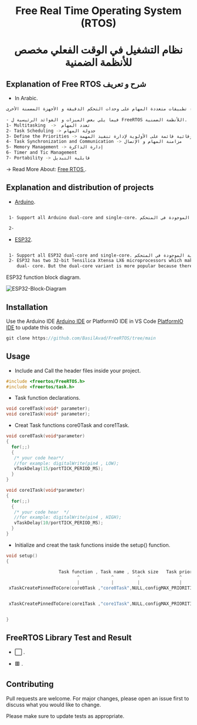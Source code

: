 
<h1 align="center"> Free Real Time Operating System (RTOS) </h1>

<h1 align="center"> نظام التشغيل في الوقت الفعلي مخصص للأنظمة الضمنية </h1>

##    Explanation of Free RTOS                   شرح و تعريف 

*  In Arabic.

```bash
التعريف: هو نظام التشغيل في الوقت الفعلي مصمم خصيصا للأنظمة الضمنية. يوفر نواة خفيفة الوزن و فعالة تسمح لك بإنشاء تطبيقات متعددة المهام على وحدات التحكم الدقيقة و الأجهزة المضمنة الأخرى.
 
- فيما يلي بعض الميزات و الفوائد الرئيسية ل FreeRTOS اللأنظمة الضمنية.
1- Multitasking  ->  تعدد المهام
2- Task Scheduling -> جدولة المهام 
3- Define the Priorities -> تحديد الأولويات , يستخدم النظام جدولة وقائية قائمة على الأولوية لإدارة تنفيذ المهمة 
4- Task Synchronization and Communication -> مزامنة المهام و الإتصال 
5- Memory Management -> إدارة الذاكرة
6- Timer and Tic Management 
7- Portability -> قابلية التبديل 

```

-> Read More About: [Free RTOS ](https://en.wikipedia.org/wiki/FreeRTOS).

## Explanation and distribution of projects

 * [Arduino](https://github.com/BasilAvad/FreeRTOS/tree/main/Examples/Arduino/ArduinoFreeRTOS).

 ```bash

  1- Support all Arduino dual-core and single-core. نظام التشغيل يدعم المتحكمات الدقيقة من هذا النوع مع الأنتباه الى تحديث الكود بحسب عدد الأنوية الموجودة في المتحكم

  2- 

 ```

 * [ESP32](https://github.com/BasilAvad/FreeRTOS/tree/main/Examples/ESP32/FreeRTOS).

 ```bash

  1- Support all ESP32 dual-core and single-core. نظام التشغيل يدعم المتحكمات الدقيقة من هذا النوع مع الأنتباه الى تحديث الكود بحسب عدد الأنوية الموجودة في المتحكم
  2- ESP32 has two 32-bit Tensilica Xtensa LX6 microprocessors which makes it a powerful dual-core (core0 and core1) microcontroller. It is available in two variants single-core and 
     dual- core. But the dual-core variant is more popular because there is no significant price difference.


 ```
ESP32 function block diagram.


![ESP32-Block-Diagram](https://github.com/BasilAvad/FreeRTOS/assets/69681817/dc83c3b1-b488-4d12-b306-ee6c3d44a592)


## Installation

Use the Arduino IDE [Arduino IDE](https://www.arduino.cc/en/software) or PlatformIO IDE in VS Code [PlatformIO IDE](https://platformio.org) to update this code.

```cpp
git clone https://github.com/BasilAvad/FreeRTOS/tree/main

```

## Usage

* Include and Call the header files  inside your project.

```cpp
#include <freertos/FreeRTOS.h>
#include <freertos/task.h>
```

* Task function declarations.

```cpp
void core0Task(void* parameter);
void core1Task(void* parameter);
```

*  Creat Task functions core0Task and core1Task.

```cpp
void core0Task(void*parameter)
{
  for(;;)
  {
   /* your code hear*/
   //for example: digitalWrite(pin4 , LOW);
   vTaskDelay(15/portTICK_PERIOD_MS);
  }
}

void core1Task(void*parameter)
{
  for(;;)
  {
   /* your code hear  */
   //for example: digitalWrite(pin4 , HIGH);
   vTaskDelay(10/portTICK_PERIOD_MS);
  }
}
```
*  Initialize and creat the task functions inside the setup() function.
```cpp
void setup()
{

                    Task function , Task name , Stack size   Task priority   , Task handle  Task core (0 or 1 for ESP32)
                           ^            ^         ^               ^                  ^         ^
                           |            |         |               |                  |         |
 xTaskCreatePinnedToCore(core0Task ,"core0Task",NULL,configMAX_PRIORITIES - 1,      NULL  ,    0);


 xTaskCreatePinnedToCore(core1Task ,"core1Task",NULL,configMAX_PRIORITIES - 1,      NULL  ,    1);


}
```
## FreeRTOS Library Test and Result

 * ⬜ .

 * 🟥 .


## Contributing



Pull requests are welcome. For major changes, please open an issue first to discuss what you would like to change.



Please make sure to update tests as appropriate.

